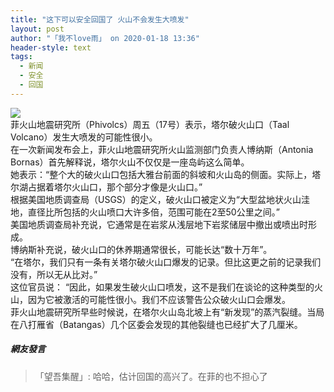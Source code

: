 ```yaml
---
title: "这下可以安全回国了 火山不会发生大喷发"
layout: post
author: "「我不love雨」 on 2020-01-18 13:36"
header-style: text
tags:
  - 新闻
  - 安全
  - 回国
---
```


<img src="http://images.feileyuan.com/images/ueditor/2020011813360000002412.png"><br>
菲火山地震研究所（Phivolcs）周五（17号）表示，塔尔破火山口（Taal Volcano）发生大喷发的可能性很小。
<br>
在一次新闻发布会上，菲火山地震研究所火山监测部门负责人博纳斯（Antonia Bornas）首先解释说，塔尔火山不仅仅是一座岛屿这么简单。
<br>
她表示：“整个大的破火山口包括大雅台前面的斜坡和火山岛的侧面。实际上，塔尔湖占据着塔尔火山口，那个部分才像是火山口。”
<br>
根据美国地质调查局（USGS）的定义，破火山口被定义为“大型盆地状火山洼地，直径比所包括的火山喷口大许多倍，范围可能在2至50公里之间。”
<br>
美国地质调查局补充说，它通常是在岩浆从浅层地下岩浆储层中撤出或喷出时形成。
<br>
博纳斯补充说，破火山口的休养期通常很长，可能长达“数十万年”。
<br>
“在塔尔，我们只有一条有关塔尔破火山口爆发的记录。但比这更之前的记录我们没有，所以无从比对。”
<br>
这位官员说： “因此，如果发生破火山口喷发，这不是我们在谈论的这种类型的火山，因为它被激活的可能性很小。我们不应该警告公众破火山口会爆发。
<br>
菲火山地震研究所早些时候说，在塔尔火山岛北坡上有“新发现”的蒸汽裂缝。当局在八打雁省（Batangas）几个区委会发现的其他裂缝也已经扩大了几厘米。
<br>

##### 網友發言 
> 「望吾集醒」:
> 哈哈，估计回国的高兴了。在菲的也不担心了


